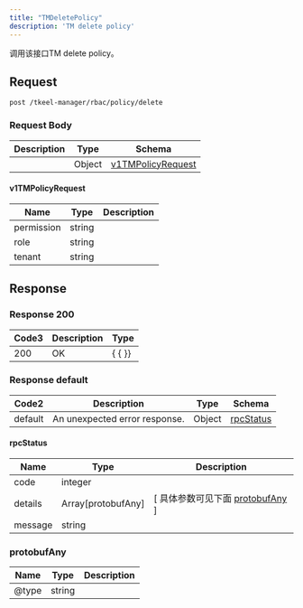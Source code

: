 ```yaml
---
title: "TMDeletePolicy"
description: 'TM delete policy'
---
```

调用该接口TM delete policy。

## Request


```
post /tkeel-manager/rbac/policy/delete
```

### Request Body 
| Description | Type | Schema |
| ----------- | ------ | ------ |
|  | Object | [v1TMPolicyRequest](#v1TMPolicyRequest) |

#### v1TMPolicyRequest

| Name | Type | Description | 
| ---- | ---- | ----------- |     
| permission | string |  |      
| role | string |  |      
| tenant | string |  |   



## Response

### Response  200
| Code3 | Description | Type | 
| ---- | ----------- | ------ | 
| 200 | OK | {   { }} |

### Response  default 
| Code2 | Description | Type | Schema |
| ---- | ----------- | ------ | ------ |
| default | An unexpected error response. | Object | [rpcStatus](#rpcStatus) |

#### rpcStatus

| Name | Type | Description | 
| ---- | ---- | ----------- |     
| code | integer |  |          
| details | Array[protobufAny] |  [ 具体参数可见下面 [protobufAny](#protobufAny) ] |       
| message | string |  |   

### protobufAny
| Name | Type | Description | 
| ---- | ---- | ----------- |     
| @type | string |  |   



